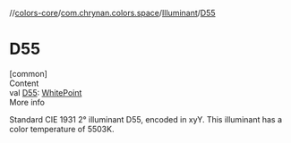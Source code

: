 //[colors-core](../../../index.md)/[com.chrynan.colors.space](../index.md)/[Illuminant](index.md)/[D55](-d55.md)



# D55  
[common]  
Content  
val [D55](-d55.md): [WhitePoint](../-white-point/index.md)  
More info  


Standard CIE 1931 2° illuminant D55, encoded in xyY. This illuminant has a color temperature of 5503K.

  




